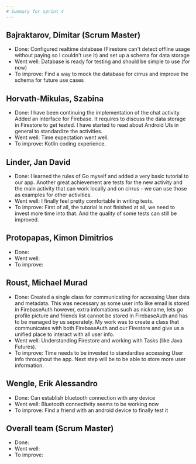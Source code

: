 ```yaml
---
# Summary for sprint 4
---
```


## Bajraktarov, Dimitar (Scrum Master)
- Done: Configured realtime database (Firestore can't detect offline usage without paying so I couldn't use it) and set up a schema for data storage
- Went well: Database is ready for testing and should be simple to use (for now)
- To improve: Find a way to mock the database for cirrus and improve the schema for future use cases

## Horvath-Mikulas, Szabina
- Done: I have been continuing the implementation of the chat activity. Added an interface for Firebase. It requires to discuss the data storage in Firestore to get tested. I have started to read about Android UIs in general to standardize the activities.
- Went well: Time expectation went well.
- To improve: Kotlin coding experience.

## Linder, Jan David
- Done: I learned the rules of Go myself and added a very basic tutorial to our app. Another great achievement are tests for the new activity and the main activity that can work locally and on cirrus - we can use those as examples for other activities.
- Went well: I finally feel pretty comfortable in writing tests.
- To improve: First of all, the tutorial is not finished at all, we need to invest more time into that. And the quality of some tests can still be improved.

## Protopapas, Kimon Dimitrios
- Done:
- Went well:
- To improve:

## Roust, Michael Murad
- Done: Created a single class for communicating for accessing User data and metadata. This was necessary as
some user info like email is stored in FirebaseAuth however, extra infomations such as nickname, lets go profile picture
and friends list cannot be stored in FirebaseAuth and has to be managed by us seperately. My work was to create
a class that communicates with both FirebaseAuth and our Firestore and give us a unified place to interact with all user
info.
- Went well: Understanding Firestore and working with Tasks (like Java Futures).
- To improve: Time needs to be invested to standardise accessing User info throughout the app. Next step will be
to be able to store more user information.

## Wengle, Erik Alessandro
- Done: Can establish bluetooth connection with any device
- Went well: Bluetooth connectivity seems to be working now
- To improve: Find a friend with an android device to finally test it

## Overall team (Scrum Master)
- Done:
- Went well:
- To improve:

